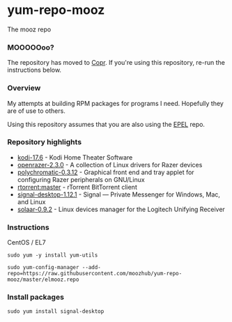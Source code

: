 # yum-repo-mooz
The mooz repo

### MOOOOOoo?

The repository has moved to [Copr](https://copr.fedorainfracloud.org/coprs/mooz/yum-repo-mooz/). If you're using this repository, re-run the instructions below.

### Overview

My attempts at building RPM packages for programs I need. Hopefully they are of use to others.

Using this repository assumes that you are also using the [EPEL](https://fedoraproject.org/wiki/EPEL) repo.

### Repository highlights

* [kodi-17.6](https://github.com/xbmc/xbmc/tree/Krypton) - Kodi Home Theater Software
* [openrazer-2.3.0](https://github.com/openrazer/openrazer) - A collection of Linux drivers for Razer devices
* [polychromatic-0.3.12](https://github.com/lah7/polychromatic) - Graphical front end and tray applet for configuring Razer peripherals on GNU/Linux
* [rtorrent:master](https://github.com/rakshasa/rtorrent) - rTorrent BitTorrent client
* [signal-desktop-1.12.1](https://github.com/signalapp/Signal-Desktop) - Signal — Private Messenger for Windows, Mac, and Linux
* [solaar-0.9.2](https://github.com/pwr/Solaar) - Linux devices manager for the Logitech Unifying Receiver

### Instructions

CentOS / EL7

`sudo yum -y install yum-utils`

`sudo yum-config-manager --add-repo=https://raw.githubusercontent.com/moozhub/yum-repo-mooz/master/elmooz.repo`

### Install packages

`sudo yum install signal-desktop`
